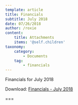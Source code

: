 ```yaml
---
template: article
title: Financials
subtitle: July 2018
date: 07/26/2018
author: /roxie
content:
    title: Attachments
    items: '@self.children'
taxonomy:
    category: 
        - Documents
    tag: 
        - financials
---
```


Financials for July 2018

Download: [Financials - July 2018](2018-07-financials.pdf)

===



